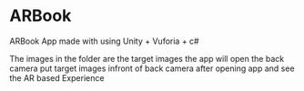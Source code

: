 # ARBook
ARBook App made with using Unity + Vuforia + c#


The images in the folder are the target images 
the app will open the back camera
put target images infront of back camera after opening app
and see the AR based Experience
